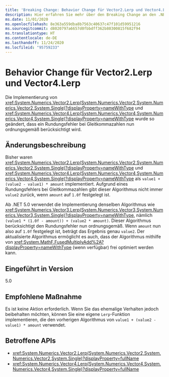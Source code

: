 ```yaml
---
title: 'Breaking Change: Behavior Change für Vector2.Lerp und Vector4.Lerp'
description: Hier erfahren Sie mehr über den Breaking Change an den .NET-Kernbibliotheken in .NET 5.0, durch den die Implementierung von Vector2.Lerp und Vector4.Lerp jetzt Rundungsfehler bei Gleitkommazahlen ordnungsgemäß berücksichtigt.
ms.date: 11/01/2020
ms.openlocfilehash: 8e363a559dba8b7563c40637c47f101d59951216
ms.sourcegitcommit: d8020797a6657d0fbbdff362b80300815f682f94
ms.translationtype: HT
ms.contentlocale: de-DE
ms.lasthandoff: 11/24/2020
ms.locfileid: "95759233"
---
```

# <a name="behavior-change-for-vector2lerp-and-vector4lerp"></a>Behavior Change für Vector2.Lerp und Vector4.Lerp

Die Implementierung von <xref:System.Numerics.Vector2.Lerp(System.Numerics.Vector2,System.Numerics.Vector2,System.Single)?displayProperty=nameWithType> und <xref:System.Numerics.Vector4.Lerp(System.Numerics.Vector4,System.Numerics.Vector4,System.Single)?displayProperty=nameWithType> wurde so geändert, dass ein Rundungsfehler bei Gleitkommazahlen nun ordnungsgemäß berücksichtigt wird.

## <a name="change-description"></a>Änderungsbeschreibung

Bisher waren <xref:System.Numerics.Vector2.Lerp(System.Numerics.Vector2,System.Numerics.Vector2,System.Single)?displayProperty=nameWithType> und <xref:System.Numerics.Vector4.Lerp(System.Numerics.Vector4,System.Numerics.Vector4,System.Single)?displayProperty=nameWithType> als `value1 + (value2 - value1) * amount` implementiert. Aufgrund eines Rundungsfehlers bei Gleitkommazahlen gibt dieser Algorithmus nicht immer `value2` zurück, wenn `amount` auf `1.0f` festgelegt ist.

Ab .NET 5.0 verwendet die Implementierung denselben Algorithmus wie <xref:System.Numerics.Vector3.Lerp(System.Numerics.Vector3,System.Numerics.Vector3,System.Single)?displayProperty=nameWithType>, nämlich `(value1 * (1.0f - amount)) + (value2 * amount)`. Dieser Algorithmus berücksichtigt den Rundungsfehler nun ordnungsgemäß. Wenn `amount` nun also auf `1.0f` festgelegt ist, beträgt das Ergebnis genau `value2`. Der aktualisierte Algorithmus ermöglicht es auch, dass der Algorithmus mithilfe von <xref:System.MathF.FusedMultiplyAdd%2A?displayProperty=nameWithType> (wenn verfügbar) frei optimiert werden kann.

## <a name="version-introduced"></a>Eingeführt in Version

5.0

## <a name="recommended-action"></a>Empfohlene Maßnahme

Es ist keine Aktion erforderlich. Wenn Sie das ehemalige Verhalten jedoch beibehalten möchten, können Sie eine eigene `Lerp`-Funktion implementieren, die den vorherigen Algorithmus von `value1 + (value2 - value1) * amount` verwendet.

## <a name="affected-apis"></a>Betroffene APIs

- <xref:System.Numerics.Vector2.Lerp(System.Numerics.Vector2,System.Numerics.Vector2,System.Single)?displayProperty=fullName>
- <xref:System.Numerics.Vector4.Lerp(System.Numerics.Vector4,System.Numerics.Vector4,System.Single)?displayProperty=fullName>

<!--

#### Category

Core .NET libraries

### Affected APIs

- `M:System.Numerics.Vector2.Lerp(System.Numerics.Vector2,System.Numerics.Vector2,System.Single)`
- `M:System.Numerics.Vector4.Lerp(System.Numerics.Vector4,System.Numerics.Vector4,System.Single)`

-->

